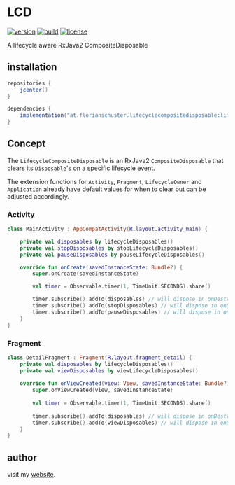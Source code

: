 # LCD <LifecycleCompositeDisposable>

[![version](https://img.shields.io/github/v/tag/floschu/LifecycleCompositeDisposable?color=blue&label=version)](https://bintray.com/floschu/lifecyclecompositedisposable) [![build](https://github.com/floschu/LifecycleCompositeDisposable/workflows/build/badge.svg)](https://github.com/floschu/LifecycleCompositeDisposable/actions) [![license](https://img.shields.io/badge/license-Apache%202.0-blue.svg)](LICENSE)

A lifecycle aware RxJava2 CompositeDisposable

## installation

``` groovy
repositories {
    jcenter()
}

dependencies {
    implementation("at.florianschuster.lifecyclecompositedisposable:lifecyclecompositedisposable-core:$version")
}
```

## Concept

The `LifecycleCompositeDisposable` is an RxJava2 `CompositeDisposable` that clears its `Disposable`'s on a specific lifecycle event.

The extension functions for `Activity`, `Fragment`, `LifecycleOwner` and `Application` already have default values for when to clear but can be adjusted accordingly.

### Activity

``` kotlin
class MainActivity : AppCompatActivity(R.layout.activity_main) {

    private val disposables by lifecycleDisposables()
    private val stopDisposables by stopLifecycleDisposables()
    private val pauseDisposables by pauseLifecycleDisposables()

    override fun onCreate(savedInstanceState: Bundle?) {
        super.onCreate(savedInstanceState)

        val timer = Observable.timer(1, TimeUnit.SECONDS).share()

        timer.subscribe().addTo(disposables) // will dispose in onDestroy
        timer.subscribe().addTo(stopDisposables) // will dispose in onStop
        timer.subscribe().addTo(pauseDisposables) // will dispose in onPause
    }
}
```

### Fragment 

``` kotlin
class DetailFragment : Fragment(R.layout.fragment_detail) {
    private val disposables by lifecycleDisposables()
    private val viewDisposables by viewLifecycleDisposables()
    
    override fun onViewCreated(view: View, savedInstanceState: Bundle?) {
        super.onViewCreated(view, savedInstanceState)
        
        val timer = Observable.timer(1, TimeUnit.SECONDS).share()
        
        timer.subscribe().addTo(disposables) // will dispose in onDestroy
        timer.subscribe().addTo(viewDisposables) // will dispose in onDestroyView
    }
}
```

## author

visit my [website](https://florianschuster.at/).